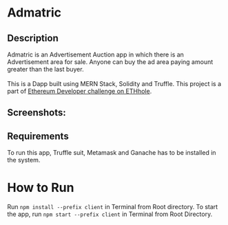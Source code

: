 # Admatric

## Description
Admatric is an Advertisement Auction app in which there is an Advertisement area for sale. Anyone can buy the ad area paying amount greater than the last buyer. <br><br>
This is a Dapp built using MERN Stack, Solidity and Truffle. This project is a part of [Ethereum Developer challenge on ETHhole](https://ethhole.com/challenge). 

## Screenshots:
[logo]: https://raw.githubusercontent.com/rharshit82/Admatric/main/Screenshot.png "Admatric Screenshot"

## Requirements
To run this app, Truffle suit, Metamask and Ganache has to be installed in the system.

# How to Run

Run ```npm install --prefix client``` in Terminal from Root directory.
To start the app, run ```npm start --prefix client``` in Terminal from Root Directory.

